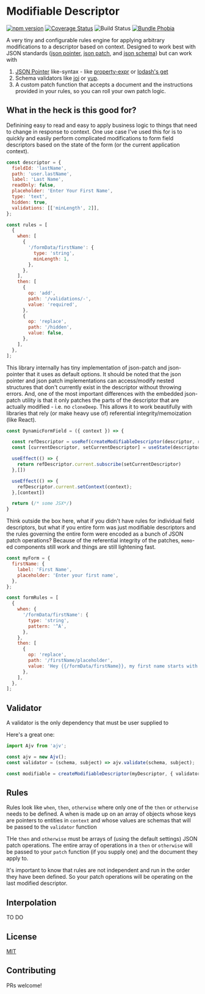 # Modifiable Descriptor

[![npm version](https://img.shields.io/npm/v/modifiable-descriptor)](https://npmjs.org/package/modifiable-descriptor)
[![Coverage Status](https://coveralls.io/repos/github/akmjenkins/modifiable-descriptor/badge.svg)](https://coveralls.io/github/akmjenkins/modifiable-descriptor)
![Build Status](https://github.com/akmjenkins/modifiable-descriptor/actions/workflows/test.yaml/badge.svg)
[![Bundle Phobia](https://badgen.net/bundlephobia/minzip/modifiable-descriptor)](https://bundlephobia.com/result?p=modifiable-descriptor)

A very tiny and configurable rules engine for applying arbitrary modifications to a descriptor based on context. Designed to work best with JSON standards ([json pointer](https://datatracker.ietf.org/doc/html/rfc6901), [json patch](http://jsonpatch.com/), and [json schema](https://json-schema.org/)) but can work with

1. [JSON Pointer]() like-syntax - like [property-expr](https://www.npmjs.com/package/property-expr) or [lodash's get](https://lodash.com/docs/4.17.15#get)
2. Schema validators like [joi](https://www.npmjs.com/package/joi) or [yup](https://www.npmjs.com/package/yup).
3. A custom patch function that accepts a document and the instructions provided in your rules, so you can roll your own patch logic.

## What in the heck is this good for?

Definining easy to read and easy to apply business logic to things that need to change in response to context. One use case I've used this for is to quickly and easily perform complicated modifications to form field descriptors based on the state of the form (or the current application context).

```js
const descriptor = {
  fieldId: 'lastName',
  path: 'user.lastName',
  label: 'Last Name',
  readOnly: false,
  placeholder: 'Enter Your First Name',
  type: 'text',
  hidden: true,
  validations: [['minLength', 2]],
};

const rules = [
  {
    when: [
      {
        '/formData/firstName': {
          type: 'string',
          minLength: 1,
        },
      },
    ],
    then: [
      {
        op: 'add',
        path: '/validations/-',
        value: 'required',
      },
      {
        op: 'replace',
        path: '/hidden',
        value: false,
      },
    ],
  },
];
```

This library internally has tiny implementation of json-patch and json-pointer that it uses as default options. It should be noted that the json pointer and json patch implementations can access/modify nested structures that don't currently exist in the descriptor without throwing errors. And, one of the most important differences with the embedded json-patch utility is that it only patches the parts of the descriptor that are actually modified - i.e. no `cloneDeep`. This allows it to work beautifully with libraries that rely (or make heavy use of) referential integrity/memoization (like React).

```js
const DynamicFormField = ({ context }) => {

  const refDescriptor = useRef(createModifiableDescriptor(descriptor, rules, { context }))
  const [currentDescriptor, setCurrentDescriptor] = useState(descriptor.current.get());

  useEffect(() => {
    return refDescriptor.current.subscribe(setCurrentDescriptor)
  },[])

  useEffect(() => {
    refDescriptor.current.setContext(context);
  },[context])

  return (/* some JSX*/)
}
```

Think outside the box here, what if you didn't have rules for individual field descriptors, but what if you entire form was just modifiable descriptors and the rules governing the entire form were encoded as a bunch of JSON patch operations? Because of the referential integrity of the patches, `memo`-ed components still work and things are still lightening fast.

```js
const myForm = {
  firstName: {
    label: 'First Name',
    placeholder: 'Enter your first name',
  },
};

const formRules = [
  {
    when: {
      '/formData/firstName': {
        type: 'string',
        pattern: '^A',
      },
    },
    then: [
      {
        op: 'replace',
        path: '/firstName/placeholder',
        value: 'Hey {{/formData/firstName}}, my first name starts with A too!',
      },
    ],
  },
];
```

## Validator

A validator is the only dependency that must be user supplied to

Here's a great one:

```js
import Ajv from 'ajv';

const ajv = new Ajv();
const validator = (schema, subject) => ajv.validate(schema, subject);

const modifiable = createModifiableDescriptor(myDescriptor, { validator });
```

## Rules

Rules look like `when`, `then`, `otherwise` where only one of the `then` or `otherwise` needs to be defined. A when is made up on an array of objects whose keys are pointers to entities in `context` and whose values are schemas that will be passed to the `validator` function

THe `then` and `otherwise` must be arrays of (using the default settings) JSON patch operations. The entire array of operations in a `then` or `otherwise` will be passed to your `patch` function (if you supply one) and the document they apply to.

It's important to know that rules are not independent and run in the order they have been defined. So your patch operations will be operating on the last modified descriptor.

## Interpolation

TO DO

## License

[MIT](./LICENSE)

## Contributing

PRs welcome!
